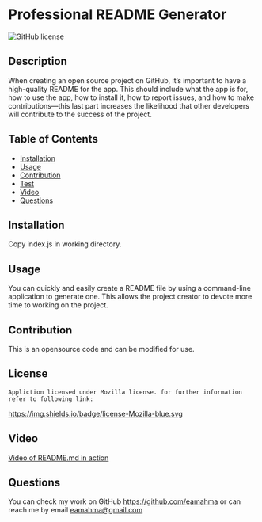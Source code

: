 # Professional README Generator
![GitHub license](https://img.shields.io/badge/license-Mozilla-blue.svg)
## Description
When creating an open source project on GitHub, it’s important to have a high-quality README for the app. This should include what the app is for, how to use the app, how to install it, how to report issues, and how to make contributions&mdash;this last part increases the likelihood that other developers will contribute to the success of the project.
 
## Table of Contents
- [Installation](#Installation)
- [Usage](#Usage)
- [Contribution](#Contribution)
- [Test](#test)
- [Video](#video)
- [Questions](#questions)


## Installation
Copy index.js in working directory.
  
## Usage
You can quickly and easily create a README file by using a command-line application to generate one. This allows the project creator to devote more time to working on the project.

## Contribution
This is an opensource code and can be modified for use.

## License
    Appliction licensed under Mozilla license. for further information refer to following link:
https://img.shields.io/badge/license-Mozilla-blue.svg

## Video
[Video of README.md in action](https://drive.google.com/file/d/1Eq04MoErI_S6PbqgJkT0WizmN3fG3iOd/view)

## Questions
You can check my work on GitHub https://github.com/eamahma or can reach me by email eamahma@gmail.com


